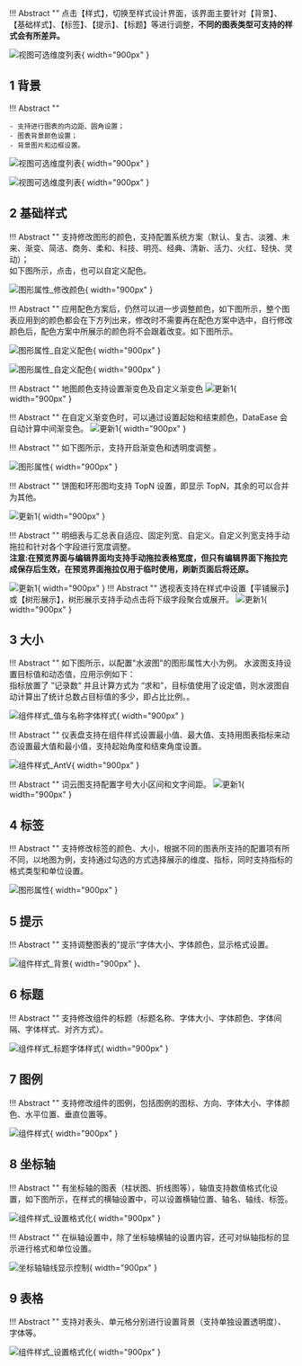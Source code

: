 !!! Abstract ""
    点击【样式】，切换至样式设计界面，该界面主要针对【背景】、【基础样式】、【标签】、【提示】、【标题】等进行调整，**不同的图表类型可支持的样式会有所差异。**

![视图可选维度列表](../../img/view_generation/2.0数据大屏图表样式界面.png){ width="900px" }

## 1 背景
!!! Abstract ""

    - 支持进行图表的内边距、圆角设置；
    - 图表背景颜色设置；
    - 背景图片和边框设置。
![视图可选维度列表](../../img/view_generation/2.0数据大屏样式背景.png){ width="900px" }

![视图可选维度列表](../../img/view_generation/2.0数据大屏样式背景设置.png){ width="900px" }

## 2 基础样式

!!! Abstract ""
    支持修改图形的颜色，支持配置系统方案（默认、复古、淡雅、未来、渐变、简洁、商务、柔和、科技、明亮、经典、清新、活力、火红、轻快、灵动）；  
    如下图所示，点击，也可以自定义配色。

![图形属性_修改颜色](../../img/view_generation/2.0数据大屏样式基础样式.png){ width="900px" }

!!! Abstract ""
    应用配色方案后，仍然可以进一步调整颜色，如下图所示，整个图表应用到的颜色都会在下方列出来，修改时不需要再在配色方案中选中，自行修改颜色后，配色方案中所展示的颜色将不会跟着改变。如下图所示。

![图形属性_自定义配色](../../img/view_generation/2.0数据大屏配色方案.png){ width="900px" }

![图形属性_自定义配色](../../img/view_generation/2.0数据大屏自定义颜色.png){ width="900px" }

!!! Abstract ""
    地图颜色支持设置渐变色及自定义渐变色
![更新1](../../newimg/数据大屏地图渐变色.png){ width="900px" }

!!! Abstract ""
    在自定义渐变色时，可以通过设置起始和结束颜色，DataEase 会自动计算中间渐变色。
![更新1](../../newimg/数据大屏地图自动计算渐变色.png){ width="900px" }

!!! Abstract ""
    如下图所示，支持开启渐变色和透明度调整 。

![图形属性](../../img/view_generation/2.0数据大屏透明度.png){ width="900px" }

!!! Abstract ""
    饼图和环形图均支持 TopN 设置，即显示 TopN，其余的可以合并为其他。

![更新1](../../newimg/数据大屏饼图TOPN.png){ width="900px" }

!!! Abstract ""
    明细表与汇总表自适应、固定列宽、自定义。自定义列宽支持手动拖拉和针对各个字段进行宽度调整。   
    **注意:在预览界面与编辑界面均支持手动拖拉表格宽度，但只有编辑界面下拖拉完成保存后生效，在预览界面拖拉仅用于临时使用，刷新页面后将还原。**

![更新1](../../newimg/数据大屏自定义列宽.png){ width="900px" }
!!! Abstract ""
    透视表支持在样式中设置【平铺展示】或【树形展示】，树形展示支持手动点击将下级字段聚合或展开。
![更新1](../../newimg/透视表树状展示.gif){ width="900px" }

## 3 大小

!!! Abstract ""
    如下图所示，以配置"水波图"的图形属性大小为例。
    水波图支持设置目标值和动态值，应用示例如下：    
    指标放置了 ”记录数“ 并且计算方式为 “求和”，目标值使用了设定值，则水波图自动计算出了统计总数占目标值的多少，即占比比例。。

![组件样式_值与名称字体样式](../../img/view_generation/2.0数据大屏样式大小设置.png){ width="900px" }


!!! Abstract ""
    仪表盘支持在组件样式设置最小值、最大值、支持用图表指标来动态设置最大值和最小值，支持起始角度和结束角度设置。

![组件样式_AntV](../../img/view_generation/2.0数据大屏仪表盘动态值.png){ width="900px" }


!!! Abstract ""
    词云图支持配置字号大小区间和文字间距。
![更新1](../../newimg/数据大屏词云图间隙.png){ width="900px" }

## 4 标签

!!! Abstract ""
    支持修改标签的颜色、大小，根据不同的图表所支持的配置项有所不同，以地图为例，支持通过勾选的方式选择展示的维度、指标，同时支持指标的格式类型和单位设置。

![图形属性](../../img/view_generation/2.0数据大屏标签设置.png){ width="900px" }


## 5 提示

!!! Abstract ""
    支持调整图表的”提示“字体大小、字体颜色，显示格式设置。

![组件样式_背景](../../img/view_generation/2.0数据大屏提示设置.png){ width="900px" }、

## 6 标题

!!! Abstract ""
    支持修改组件的标题（标题名称、字体大小、字体颜色、字体间隔、字体样式、对齐方式）。

![组件样式_标题字体样式](../../img/view_generation/2.0数据大屏标题设置.png){ width="900px" }

## 7 图例

!!! Abstract ""
    支持修改组件的图例，包括图例的图标、方向、字体大小、字体颜色、水平位置、垂直位置等。

![组件样式](../../img/view_generation/2.0数据大屏图例设置.png){ width="900px" }

## 8 坐标轴

!!! Abstract ""
    有坐标轴的图表（柱状图、折线图等），轴值支持数值格式化设置，如下图所示，在样式的横轴设置中，可以设置横轴位置、轴名、轴线、标签。

![组件样式_设置格式化](../../img/view_generation/2.0数据大屏坐标轴横轴.png){ width="900px" }

!!! Abstract ""
    在纵轴设置中，除了坐标轴横轴的设置内容，还可对纵轴指标的显示进行格式和单位设置。

![坐标轴轴线显示控制](../../img/view_generation/2.0数据大屏坐标轴宗轴.png){ width="900px" }

## 9 表格

!!! Abstract ""
    支持对表头、单元格分别进行设置背景（支持单独设置透明度）、字体等。

![组件样式_设置格式化](../../img/view_generation/数据大屏表格样式.png){ width="900px" }

